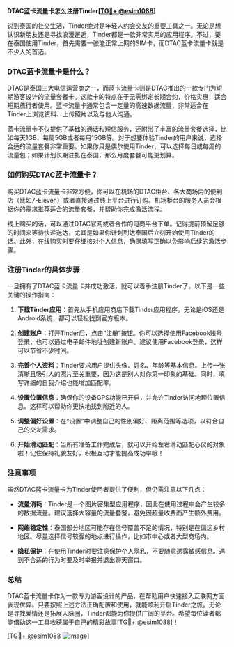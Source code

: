 **DTAC蓝卡流量卡怎么注册Tinder[[TG💪+ @esim1088](https://t.me/s/esim1088)]**

说到泰国的社交生活，Tinder绝对是年轻人约会交友的重要工具之一。无论是想认识新朋友还是寻找浪漫邂逅，Tinder都是一款非常实用的应用程序。不过，要在泰国使用Tinder，首先需要一张能正常上网的SIM卡，而DTAC蓝卡流量卡就是不少人的首选。

### DTAC蓝卡流量卡是什么？

DTAC是泰国三大电信运营商之一，而蓝卡流量卡则是DTAC推出的一款专门为短期游客设计的流量套餐卡。这款卡的特点在于无需绑定长期合约，价格实惠，适合短期旅行者使用。蓝卡流量卡通常包含一定量的高速数据流量，非常适合在Tinder上浏览资料、上传照片以及与他人沟通。

蓝卡流量卡不仅提供了基础的通话和短信服务，还附带了丰富的流量套餐选择，比如每天1GB、每周5GB或者每月15GB等。对于想要体验Tinder的用户来说，选择合适的流量套餐非常重要。如果你只是偶尔使用Tinder，可以选择每日或每周的流量包；如果计划长期驻扎在泰国，那么月度套餐可能更划算。

### 如何购买DTAC蓝卡流量卡？

购买DTAC蓝卡流量卡非常方便，你可以在机场的DTAC柜台、各大商场内的便利店（比如7-Eleven）或者直接通过线上平台进行订购。机场柜台的服务人员会根据你的需求推荐适合的流量套餐，并帮助你完成激活流程。

线上购买的话，可以通过DTAC官网或者合作的电商平台下单。记得提前预留足够的时间来等待快递送达，尤其是如果你计划到达泰国后立刻开始使用Tinder的话。此外，在线购买时要仔细核对个人信息，确保填写正确以免影响后续的激活步骤。

### 注册Tinder的具体步骤

一旦拥有了DTAC蓝卡流量卡并成功激活，就可以着手注册Tinder了。以下是一些关键的操作指南：

1. **下载Tinder应用**：首先从手机应用商店下载Tinder应用程序。无论是iOS还是Android系统，都可以轻松找到官方版本。
   
2. **创建账户**：打开Tinder后，点击“注册”按钮。你可以选择使用Facebook账号登录，也可以通过电子邮件地址创建新账户。建议使用Facebook登录，这样可以节省不少时间。

3. **完善个人资料**：Tinder要求用户提供头像、姓名、年龄等基本信息。上传一张清晰且吸引人的照片至关重要，因为这是别人对你第一印象的基础。同时，填写详细的自我介绍也能增加匹配率。

4. **设置位置信息**：确保你的设备GPS功能已开启，并允许Tinder访问地理位置信息。这样可以帮助你更快地找到附近的人。

5. **调整偏好设置**：在“设置”中调整自己的性别偏好、距离范围等选项，以符合自己的交友需求。

6. **开始滑动匹配**：当所有准备工作完成后，就可以开始左右滑动匹配心仪的对象啦！记住保持礼貌友好，积极互动才能提高成功率哦！

### 注意事项

虽然DTAC蓝卡流量卡为Tinder使用者提供了便利，但仍需注意以下几点：

- **流量消耗**：Tinder是一个图片密集型应用程序，因此在使用过程中会产生较多的数据流量。建议选择大容量的流量套餐，避免因超量收费而产生额外费用。
  
- **网络稳定性**：泰国部分地区可能存在信号覆盖不足的情况，特别是在偏远乡村地区。尽量选择信号较强的地点进行操作，比如市中心或者大型商场内。

- **隐私保护**：在使用Tinder时要注意保护个人隐私，不要随意透露敏感信息。遇到不合适的行为时要及时举报并退出聊天窗口。

### 总结

DTAC蓝卡流量卡作为一款专为游客设计的产品，在帮助用户快速接入互联网方面表现优异。只要按照上述方法正确配置和使用，就能顺利开启Tinder之旅。无论是寻找爱情还是拓展人脉圈，Tinder都能为你提供广阔的平台。希望每位读者都能借助这一工具收获属于自己的精彩故事[[TG💪+ @esim1088](https://t.me/s/esim1088)]！

[[TG💪+ @esim1088](https://t.me/s/esim1088) ![Image](https://i.postimg.cc/4NQfJmqS/Snipaste-2025-05-13-00-14-12.png)]